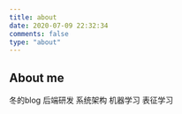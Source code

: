 ```yaml
---
title: about
date: 2020-07-09 22:32:34
comments: false 
type: "about"
---
```

## About me
冬的blog 后端研发 系统架构 机器学习 表征学习

